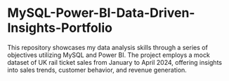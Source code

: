 # MySQL-Power-BI-Data-Driven-Insights-Portfolio
This repository showcases my data analysis skills through a series of objectives utilizing MySQL and Power BI. The project employs a mock dataset of UK rail ticket sales from January to April 2024, offering insights into sales trends, customer behavior, and revenue generation.
